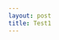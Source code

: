 ```yaml
---
layout: post
title: Test1
---
```


<script src="//code.jquery.com/jquery.js"></script>

<style>
    

</style>

<svg width="500" height="500"></svg>

<script src="//d3js.org/d3.v3.min.js"></script>
<script>

var svg = d3.select("svg"),
    width = +svg.attr("width"),
    height = +svg.attr("height");

var points = d3.range(2000).map(phyllotaxis(10));

var g = svg.append("g");

g.selectAll("circle")
    .data(points)
  .enter().append("circle")
    .attr("cx", function(d) { return d[0]; })
    .attr("cy", function(d) { return d[1]; })
    .attr("r", 2.5);

svg.append("rect")
    .attr("width", width)
    .attr("height", height)
    .style("fill", "none")
    .style("pointer-events", "all")
    .call(d3.behavior.zoom().x(x).y(y).scaleExtent([1, 8]).on("zoom", zoomed))

function zoomed() {
  g.attr("transform", d3.event.transform);
}

function phyllotaxis(radius) {
  var theta = Math.PI * (3 - Math.sqrt(5));
  return function(i) {
    var r = radius * Math.sqrt(i), a = theta * i;
    return [
      width / 2 + r * Math.cos(a),
      height / 2 + r * Math.sin(a)
    ];
  };
}


</script>
